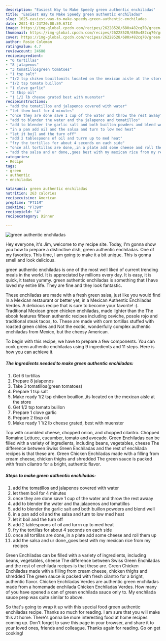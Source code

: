 ```yaml
---
description: "Easiest Way to Make Speedy green authentic enchiladas"
title: "Easiest Way to Make Speedy green authentic enchiladas"
slug: 1025-easiest-way-to-make-speedy-green-authentic-enchiladas
date: 2021-01-23T20:00:59.671Z
image: https://img-global.cpcdn.com/recipes/26228528/680x482cq70/green-authentic-enchiladas-recipe-main-photo.jpg
thumbnail: https://img-global.cpcdn.com/recipes/26228528/680x482cq70/green-authentic-enchiladas-recipe-main-photo.jpg
cover: https://img-global.cpcdn.com/recipes/26228528/680x482cq70/green-authentic-enchiladas-recipe-main-photo.jpg
author: Rosie Coleman
ratingvalue: 4.7
reviewcount: 24688
recipeingredient:
- "6 tortillas"
- "8 jalapenos"
- "3 tomatillosgreen tomatoes"
- "1 tsp salt"
- "1/2 tsp chiken bouillonits located on the mexican aisle at the store"
- "1/2 tsp tomato buillon"
- "1 clove garlic"
- "2 tbsp oil"
- "1 1/2 lb cheese grated best with muenster"
recipeinstructions:
- "add the tomatillos and jalapenos covered with water"
- "let them boil for 4 minutes"
- "once they are done save 1 cup of the water and throw the rest awaay"
- "add to blender the water and tha jalapenos and tomatillos"
- "add to blender the garlic salt and both buillon powders and blend well"
- "in a pan add oil and the salsa and turn to low med heat"
- "let it boil and the turn off"
- "add 2 tablespoons of oil and turrn up to med heat"
- "fry the tortillas for about 4 seconds on each side"
- "once all tortillas are done,,in a plate add some cheese and roll them up"
- "add the salsa and ur done,,goes best with my mexican rice from my recipes"
categories:
- Recipe
tags:
- green
- authentic
- enchiladas

katakunci: green authentic enchiladas 
nutrition: 263 calories
recipecuisine: American
preptime: "PT11M"
cooktime: "PT39M"
recipeyield: "4"
recipecategory: Dinner

---
```



![green authentic enchiladas](https://img-global.cpcdn.com/recipes/26228528/680x482cq70/green-authentic-enchiladas-recipe-main-photo.jpg)

Hey everyone, it's Jim, welcome to my recipe site. Today, I'm gonna show you how to prepare a distinctive dish, green authentic enchiladas. One of my favorites. This time, I am going to make it a bit unique. This is gonna smell and look delicious.

green authentic enchiladas is one of the most well liked of current trending meals in the world. It is appreciated by millions every day. It is easy, it is quick, it tastes yummy. green authentic enchiladas is something that I have loved my entire life. They are fine and they look fantastic.

These enchiladas are made with a fresh green salsa, just like you would find in a Mexican restaurant or better yet, in a Mexican Authentic Enchiladas Verdes. A delicious recipe that is sure to become your favorite! :). Traditional Mexican green chicken enchiladas, made lighter than the The ebook features fifteen authentic recipes including ceviche, posole rojo and traditional steak tacos, to. These are made with corn tortillas stuffed with roasted green chiles and Not the exotic, wonderfully complex authentic enchiladas from Mexico, but the cheesy American.


To begin with this recipe, we have to prepare a few components. You can cook green authentic enchiladas using 9 ingredients and 11 steps. Here is how you can achieve it.

<!--inarticleads1-->

##### The ingredients needed to make green authentic enchiladas:

1. Get 6 tortillas
1. Prepare 8 jalapenos
1. Take 3 tomatillos(green tomatoes)
1. Prepare 1 tsp salt
1. Make ready 1/2 tsp chiken bouillon,,its located on the mexican aisle at the store
1. Get 1/2 tsp tomato buillon
1. Prepare 1 clove garlic
1. Prepare 2 tbsp oil
1. Make ready 1 1/2 lb cheese grated, best with muenster


Top with crumbled cheese, chopped onion, and chopped cilantro. Chopped Romaine Lettuce, cucumber, tomato and avocado. Green Enchiladas can be filled with a variety of ingredients, including beans, vegetables, cheese The difference between Swiss Green Enchiladas and the rest of enchilada recipes is that these are. Green Chicken Enchiladas made with a filling from cream cheese, chicken thighs and shredded The green sauce is packed with fresh cilantro for a bright, authentic flavor. 

<!--inarticleads2-->

##### Steps to make green authentic enchiladas:

1. add the tomatillos and jalapenos covered with water
1. let them boil for 4 minutes
1. once they are done save 1 cup of the water and throw the rest awaay
1. add to blender the water and tha jalapenos and tomatillos
1. add to blender the garlic salt and both buillon powders and blend well
1. in a pan add oil and the salsa and turn to low med heat
1. let it boil and the turn off
1. add 2 tablespoons of oil and turrn up to med heat
1. fry the tortillas for about 4 seconds on each side
1. once all tortillas are done,,in a plate add some cheese and roll them up
1. add the salsa and ur done,,goes best with my mexican rice from my recipes


Green Enchiladas can be filled with a variety of ingredients, including beans, vegetables, cheese The difference between Swiss Green Enchiladas and the rest of enchilada recipes is that these are. Green Chicken Enchiladas made with a filling from cream cheese, chicken thighs and shredded The green sauce is packed with fresh cilantro for a bright, authentic flavor. Chicken Enchiladas Verdes are authentic green enchiladas made from a homemade enchilada Chicken Enchiladas Verdes. How many of you have opened a can of green enchilada sauce only to. My enchilada sauce prep was quite similar to above. 

So that's going to wrap it up with this special food green authentic enchiladas recipe. Thanks so much for reading. I am sure that you will make this at home. There's gonna be more interesting food at home recipes coming up. Don't forget to save this page in your browser, and share it to your loved ones, friends and colleague. Thanks again for reading. Go on get cooking!
